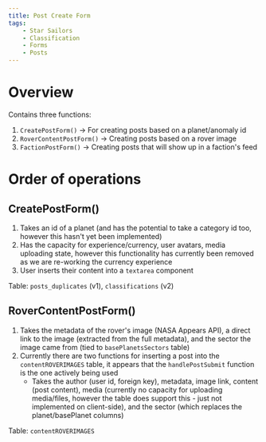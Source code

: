```yaml
---
title: Post Create Form
tags:
    - Star Sailors
    - Classification
    - Forms
    - Posts
---
```


# Overview
Contains three functions:
1. `CreatePostForm()` -> For creating posts based on a planet/anomaly id
2. `RoverContentPostForm()` -> Creating posts based on a rover image
3. `FactionPostForm()` -> Creating posts that will show up in a faction's feed

# Order of operations

## CreatePostForm()
1. Takes an id of a planet (and has the potential to take a category id too, however this hasn't yet been implemented)
2. Has the capacity for experience/currency, user avatars, media uploading state, however this functionality has currently been removed as we are re-working the currency experience
3. User inserts their content into a `textarea` component

Table: `posts_duplicates` (v1), `classifications` (v2)

## RoverContentPostForm()
1. Takes the metadata of the rover's image (NASA Appears API), a direct link to the image (extracted from the full metadata), and the sector the image came from (tied to `basePlanetsSectors` table)
2. Currently there are two functions for inserting a post into the `contentROVERIMAGES` table, it appears that the `handlePostSubmit` function is the one actively being used
    * Takes the author (user id, foreign key), metadata, image link, content (post content), media (currently no capacity for uploading media/files, however the table does support this - just not implemented on client-side), and the sector (which replaces the planet/basePlanet columns)

Table: `contentROVERIMAGES`